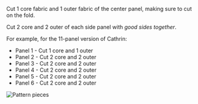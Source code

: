 Cut 1 core fabric and 1 outer fabric of the center panel, making sure to cut on the fold.

Cut 2 core and 2 outer of each side panel with _good sides together_.

For example, for the 11-panel version of Cathrin:

- Panel 1 - Cut 1 core and 1 outer
- Panel 2 - Cut 2 core and 2 outer
- Panel 3 - Cut 2 core and 2 outer
- Panel 4 - Cut 2 core and 2 outer
- Panel 5 - Cut 2 core and 2 outer
- Panel 6 - Cut 2 core and 2 outer

![Pattern pieces](cathrin_cutting.png)
